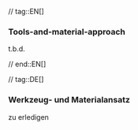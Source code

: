 // tag::EN[]
### Tools-and-material-approach
t.b.d.

// end::EN[]

// tag::DE[]
### Werkzeug- und Materialansatz

zu erledigen

